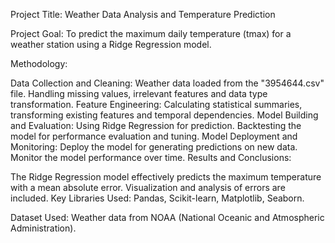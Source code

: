 Project Title: Weather Data Analysis and Temperature Prediction

Project Goal: To predict the maximum daily temperature (tmax) for a weather station using a Ridge Regression model.

Methodology:

Data Collection and Cleaning:
Weather data loaded from the "3954644.csv" file.
Handling missing values, irrelevant features and data type transformation.
Feature Engineering:
Calculating statistical summaries, transforming existing features and temporal dependencies.
Model Building and Evaluation:
Using Ridge Regression for prediction.
Backtesting the model for performance evaluation and tuning.
Model Deployment and Monitoring:
Deploy the model for generating predictions on new data.
Monitor the model performance over time.
Results and Conclusions:

The Ridge Regression model effectively predicts the maximum temperature with a mean absolute error.
Visualization and analysis of errors are included.
Key Libraries Used: Pandas, Scikit-learn, Matplotlib, Seaborn.

Dataset Used: Weather data from NOAA (National Oceanic and Atmospheric Administration).
